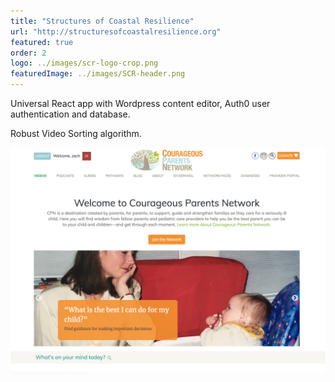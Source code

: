```yaml
---
title: "Structures of Coastal Resilience"
url: "http://structuresofcoastalresilience.org"
featured: true
order: 2
logo: ../images/scr-logo-crop.png
featuredImage: ../images/SCR-header.png
---
```


Universal React app with Wordpress content editor, Auth0 user authentication and database.

Robust Video Sorting algorithm.

![Courageous Parents Network Homepage](../images/Z_cpn_home.png)
